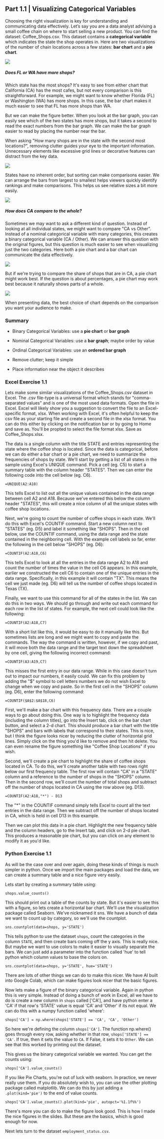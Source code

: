 ## Part 1.1 | Visualizing Categorical Variables

Choosing the right visualization is key for understanding and communicating data effectively. Let’s say you are a data analyst advising a small coffee chain on where to start selling a new product. You can find the dataset: Coffee_Shops.csv. This dataset contains a **categorical variable** which indicates the state the shop operates in. Here are two visualizations of the number of chain locations across a few states:  **bar chart** and a **pie chart**.

![](i/i_01.png)

##### Does FL or WA have more shops?

Which state has the most shops? It's easy to see from either chart that California (CA) has the most cafes, but not every comparison is this straightforward. For example, we might want to know whether Florida (FL) or Washington (WA) has more shops. In this case, the bar chart makes it much easier to see that FL has more shops than WA. 

But we can make the figure better. When you look at the bar graph, you can easily see which of the two states has more shops, but it takes a second to read the exact numbers from the bar graph. We can make the bar graph easier to read by placing the number near the bar.

When asking "How many shops are in the state with the second most locations?", removing clutter guides your eye to the important information. Unnecessary elements like excessive grid lines or decorative features can distract from the key data.

![](i/i_03.png)

States have no inherent order, but sorting can make comparisons easier. We can arrange the bars from largest to smallest helps viewers quickly identify rankings and make comparisons. This helps us see relative sizes a bit more easily.

![](i/i_06.png)

##### How does CA compare to the whole?

Sometimes we may want to ask a different kind of question. Instead of looking at all individual states, we might want to compare "CA vs Other". Instead of a nominal categorical variable with many categories, this creates a binary categorical variable (CA / Other). We can answer this question with the original figures, but this question is much easier to see when visualizing just the two categories. Here both a pie chart and a bar chart can communicate the data effectively.

![](i/i_07.png)

But if we're trying to compare the share of shops that are in CA, a pie chart might work best. If the question is about percentages, a pie chart may work best because it naturally shows parts of a whole.

![](i/i_08.png)

When presenting data, the best choice of chart depends on the comparison you want your audience to make. 

### Summary

- Binary Categorical Variables: use a **pie chart** or **bar graph**

- Nominal Categorical Variables: use a **bar graph**; maybe order by value
- Ordinal Categorical Variables: use an **ordered bar graph**
- Remove clutter; keep it simple
- Place information near the object it describes

### Excel Exercise 1.1

Lets make some similar visualizations of the Coffee_Shops.csv dataset in Excel. The .csv file-type is a universal format which stands for "comma-separated values" and is one of the most used data formats. Open the file in Excel. Excel will likely show you a suggestion to convert the file to an Excel-specific format, xlsx. When working with Excel, it's often helpful to keep the csv file as your starting file and create a second file in the xlsx format. You can do this either by clicking on the notification bar or by going to Home and save as. You'll be propted to select the file format xlsx. Save as Coffee_Shops.xlsx. 

The data is a single column with the title STATE and entries representing the state where the coffee shop is located. Since the data is categorical, before we can do either a bar chart or a pie chart, we need to summarize the frequencies of shops by state. We'll start by getting a list of all states in the sample using Excel's UNIQUE command. Pick a cell (eg. C5) to start a summary table with the column header "STATES". Then we can enter the following code into the cell below (eg. C6).

`=UNIQUE(A2:A18)`

This tells Excel to list out all the unique values contained in the data range between cell A2 and A18. Because we've entered this below the column header "STATES", this will create a nice column of all the unique states with coffee shop locations. 

Next, we're going to count the number of coffee shops in each state. We'll do this with Excel's COUNTIF command. Start a new column next to "STATES" (eg. D5) and label it something like "SHOPS". Then in the cell below, use the COUNTIF command, using the data range and the state contained in the neighboring cell. With the example cell labels so far, enter the following in the cell below "SHOPS" (eg. D6):

`=COUNTIF(A2:A18,C6)`

This tells Excel to look at all the entries in the data range A2 to A18 and count the number of times the value in the cell C6 appears. In this example, earlier we constructed the cell C6 to contain one of the unique entries in the data range. Specifically, in this example it will contain "TX". This means the cell we just made (eg. D6) will tell us the number of coffee shops located in Texas (TX).

Finally, we want to use this command for all of the states in the list. We can do this in two ways. We should go through and write out each command for each row in the list of states. For example, the next cell could look like the following:

`=COUNTIF(A2:A18,C7)`

With a short list like this, it would be easy to do it manually like this. But sometimes lists are long and we might want to copy and paste the commands. The way the command is written, however, if we copy and past, it will move both the data range and the target text down the spreadsheet by one cell, giving the following incorrect command:

`=COUNTIF(A3:A19,C7)`

This misses the first entry in our data range. While in this case doesn't turn out to impact our numbers, it easily could. We can fix this problem by adding the "$" symbol to cell letters numbers we do not wish Excel to change when we copy and paste. So in the first cell in the "SHOPS" column (eg. D6), enter the following command: 

`=COUNTIF($A$2:$A$18,C6)`

First, we'll make a bar chart with this frequency data. There are a couple ways to go about doing this. One way is to highlight the frequency data (including the column titles), go into the Insert tab, click on the bar chart button, and select a 2-d chart. This should produce a bar chart with the title "SHOPS" and bars with labels that correspond to their states. This is nice, but I think the figure looks nicer by reducing the clutter of horizontal grid lines. Simply click on the thing you'd like to remove and then hit delete. You can even rename the figure something like "Coffee Shop Locations" if you wish.

Second, we'll create a pie chart to highlight the share of coffee shops located in CA. To do this, we'll create another table with two rows right below our first frequency table. The first row will contain "CA" in a "STATE" column and a reference to the number of shops in the "SHOPS" column. Then in the second row, we'll count the number of total shops and subtract off the number of shops located in CA using the row above (eg. D13).

`=COUNTIF(A2:A18,"*") - D13`

The "*" in the COUNTIF command simply tells Excel to count all the text entries in the data range. Then we subtract off the number of shops located in CA, which is held in cell D13 in this example. 

Then we can plot this data in a pie chart. Highlight the new frequency table and the column headers, go to the Insert tab, and click on 2-d pie chart. This produces a reasonable pie chart, but you can click on any element to modify it as you'd like.

### Python Exercise 1.1

As will be the case over and over again, doing these kinds of things is much simpler in python. Once we import the main packages and load the data, we can create a summary table and a nice figure very easily.

Lets start by creating a summary table using:

`shops.value_counts()`

This should print out a table of the counts by state. But it's easier to see this with a figure, so lets create a horizontal bar chart. We'll use the visualization package called Seaborn. We've nicknamed it sns. We have a bunch of data we want to count up by category, so we'll use the countplot.

`sns.countplot(data=shops, y='STATE')`

This tells python to use the dataset `shops`, count the categories in the column `STATE`, and then create bars coming off the y axis. This is really nice. But maybe we want to use colors to make it easier to visually separate the bars. We can just add a parameter into the function called 'hue' to tell python which column values to base the colors on. 

`sns.countplot(data=shops, y='STATE', hue='STATE')`

There are lots of other things we can do to make this nicer. We have AI built into Google Colab, which can make figures look nicer that the basic figures. 

Now lets make a figure of the binary categorical variable. Again in python this is very simple. Instead of doing a bunch of work in Excel, all we have to do is create a new column in `shops` called ['CA'], and have python enter a 'CA' if that row's 'STATE' value is equal 'CA' and 'Other' if its not equal. We can do this with a numpy function called 'where':

`shops['CA'] = np.where(shops['STATE'] == 'CA', 'CA', 'Other')`

So here we're defining the column `shops['CA']`. The function np.where() goes through every row, asking whether in that row, `shops['STATE'] == 'CA'`. If true, then it sets the value to `CA`. If False, it sets it to `Other`. We can see that this worked by printing out the dataset.

This gives us the binary categorical variable we wanted. You can get the counts using:

`shops['CA'].value_counts()`

If you like Pie Charts, you're out of luck with seaborn. In practice, we never really use them. If you do absolutely wish to, you can use the other plotting package called matplotlib. We can do this by just adding a `.plot(kind='pie')` to the end of value counts.

`shops['CA'].value_counts().plot(kind='pie', autopct='%1.1f%%')`

There's more you can do to make the figure look good. This is how I made the nice figures in the slides. But these are the basics, which is good enough for now. 

Next lets turn to the dataset `employment_status.csv`.